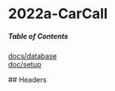 # 2022a-CarCall

##### Table of Contents  
[docs/database](#headers)  
[doc/setup](#headers)  

<a name="headers"/>
## Headers

